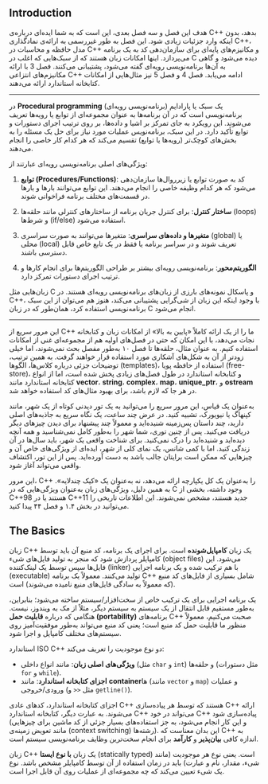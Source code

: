 ## Introduction
هدف این فصل و سه فصل بعدی، این است که به شما ایده‌ای درباره‌ی C++ بدهد، بدون اینکه وارد جزئیات زیادی شود. این فصل به طور غیررسمی به ارائه‌ی نمادگذاری C++، مدل حافظه و محاسبات در C++ و مکانیزم‌های پایه‌ای برای سازمان‌دهی کد به یک برنامه می‌پردازد. اینها امکانات زبان هستند که از سبک‌هایی که اغلب در C دیده می‌شود و گاهی به آن‌ها برنامه‌نویسی رویه‌ای گفته می‌شود، پشتیبانی می‌کنند. فصل 3 با ارائه مکانیزم‌های انتزاعی C++ ادامه می‌یابد. فصل 4 و فصل 5 نیز مثال‌هایی از امکانات کتابخانه استاندارد ارائه می‌دهند.

---

در **Procedural programming** (برنامه‌نویسی رویه‌ای) یک سبک یا پارادایم برنامه‌نویسی است که در آن برنامه‌ها به عنوان مجموعه‌ای از توابع یا رویه‌ها تعریف می‌شوند. این رویکرد به جای تمرکز بر اشیا و داده‌ها، بر روی ترتیب اجرای دستورات و توابع تأکید دارد. در این سبک، برنامه‌نویس عملیات مورد نیاز برای حل یک مسئله را به بخش‌های کوچک‌تر (رویه‌ها یا توابع) تقسیم می‌کند که هر کدام کار خاصی را انجام می‌دهند.

ویژگی‌های اصلی برنامه‌نویسی رویه‌ای عبارتند از:

1. **توابع (Procedures/Functions)**: کد به صورت توابع یا زیرروال‌ها سازمان‌دهی می‌شود که هر کدام وظیفه خاصی را انجام می‌دهند. این توابع می‌توانند بارها و بارها در قسمت‌های مختلف برنامه فراخوانی شوند.
  
2. **ساختار کنترل**: برای کنترل جریان برنامه از ساختارهای کنترلی مانند حلقه‌ها (loops) و شرط‌ها (if/else) استفاده می‌شود.
  
3. **متغیرها و داده‌های سراسری**: متغیرها می‌توانند به صورت سراسری (global) یا محلی (local) تعریف شوند و در سراسر برنامه یا فقط در یک تابع خاص قابل دسترسی باشند.

4. **الگوریتم‌محور**: برنامه‌نویسی رویه‌ای بیشتر بر طراحی الگوریتم‌ها برای انجام کارها و ترتیب اجرای دستورات تمرکز دارد.

زبان‌هایی مثل C و پاسکال نمونه‌های بارزی از زبان‌های برنامه‌نویسی رویه‌ای هستند. در C++، با وجود اینکه این زبان از شی‌گرایی پشتیبانی می‌کند، هنوز هم می‌توان از این سبک برنامه‌نویسی استفاده کرد، همان‌طور که در زبان C انجام می‌شود.

---

این مرور سریع از C++ ما را از یک ارائه کاملاً «پایین به بالا» از امکانات زبان و کتابخانه نجات می‌دهد، با این امکان که حتی در فصل‌های اولیه هم از مجموعه‌ای غنی از امکانات استفاده کنیم. به عنوان مثال، حلقه‌ها تا فصل ۱۰ به‌طور مفصل بحث نمی‌شوند، اما خیلی زودتر از آن به شکل‌های آشکاری مورد استفاده قرار خواهند گرفت. به همین ترتیب، توضیحات جزئی درباره کلاس‌ها، الگوها (templates)، استفاده از حافظه پویا (free-store)، و کتابخانه استاندارد در طول فصل‌های زیادی پخش شده است، اما از انواع کتابخانه استاندارد مانند **vector**، **string**، **complex**، **map**، **unique_ptr**، و **ostream** در هر جا که لازم باشد، برای بهبود مثال‌های کد استفاده خواهد شد.

به‌عنوان یک قیاس، این مرور سریع را می‌توانید به یک تور دیدنی کوتاه از یک شهر، مانند کپنهاگ یا نیویورک، تشبیه کنید. در عرض چند ساعت، یک نگاه سریع به جاذبه‌های اصلی دارید، چند داستان پس‌زمینه شنیده‌اید و معمولاً چند پیشنهاد برای دیدن چیزهای دیگر دریافت می‌کنید. پس از چنین توری، شما شهر را به‌طور کامل نمی‌شناسید و همه آنچه دیده‌اید و شنیده‌اید را درک نمی‌کنید. برای شناخت واقعی یک شهر، باید سال‌ها در آن زندگی کنید. اما با کمی شانس، یک نمای کلی از شهر، ایده‌ای از ویژگی‌های خاص آن و چیزهایی که ممکن است برایتان جالب باشد به دست آورده‌اید. پس از این تور، اکتشاف واقعی می‌تواند آغاز شود.

این مرور، C++ را به‌عنوان یک کل یکپارچه ارائه می‌دهد، نه به‌عنوان یک «کیک چندلایه». به همین دلیل، ویژگی‌های زبان به‌عنوان ویژگی‌هایی که در C وجود داشته، بخشی از C++98 هستند یا در C++11 جدید هستند، مشخص نمی‌شوند. این اطلاعات تاریخی را می‌توانید در بخش ۱.۴ و فصل ۴۴ پیدا کنید.

## The Basics
زبان C++ یک زبان **کامپایل‌شونده** است. برای اجرای یک برنامه، کد منبع آن باید توسط کامپایلر پردازش شود که منجر به تولید فایل‌های شیء (object files) می‌شود. این فایل‌ها سپس توسط یک لینک‌کننده (linker) با هم ترکیب شده و یک برنامه اجرایی (executable) تولید می‌کنند. معمولاً یک برنامه C++ شامل بسیاری از فایل‌های کد منبع (که معمولاً به سادگی فایل‌های منبع نامیده می‌شوند) است.



یک برنامه اجرایی برای یک ترکیب خاص از سخت‌افزار/سیستم ساخته می‌شود؛ بنابراین، به‌طور مستقیم قابل انتقال از یک سیستم به سیستم دیگر، مثلاً از مک به ویندوز، نیست. هنگامی که درباره **قابلیت حمل (portability)** برنامه‌های C++ صحبت می‌کنیم، معمولاً منظور ما قابلیت حمل کد منبع است؛ یعنی کد منبع می‌تواند به‌طور موفقیت‌آمیز روی سیستم‌های مختلف کامپایل و اجرا شود.

استاندارد ISO C++ دو نوع موجودیت را تعریف می‌کند:
- **ویژگی‌های اصلی زبان**: مانند انواع داخلی (مثل `char` و `int`) و حلقه‌ها (مثل دستورات `for` و `while`).
- **اجزای کتابخانه استاندارد**: مانند **container**‌ها (مانند `vector` و `map`) و عملیات ورودی/خروجی (مثل `<<` و `getline()`).

اجزای کتابخانه استاندارد، کدهای عادی C++ هستند که توسط هر پیاده‌سازی C++ ارائه می‌شوند. به عبارت دیگر، کتابخانه استاندارد C++ می‌تواند در خود C++ پیاده‌سازی شود (و این کار انجام می‌شود، به جز استفاده‌های بسیار جزئی از کد ماشین برای چیزهایی مانند تعویض زمینه‌ی (context switching) رشته‌ها). این بدان معناست که C++ به اندازه کافی **بیان‌پذیر** و **کارآمد** برای انجام سخت‌ترین وظایف برنامه‌نویسی سیستم است.

زبان C++ یک زبان **با نوع ایستا** (statically typed) است. یعنی نوع هر موجودیت (مانند شیء، مقدار، نام و عبارت) باید در زمان استفاده از آن توسط کامپایلر مشخص باشد. نوع یک شیء تعیین می‌کند که چه مجموعه‌ای از عملیات روی آن قابل اجرا است.